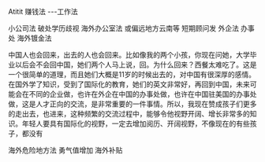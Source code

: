 Atitit 赚钱法 ---工作法


小公司法
破处学历歧视 海外办公室法 或偏远地方云南等
短期顾问发
外企法
办事处
海外镀金法

中国人也会回来，出去的人也会回来。比如像我的两个小孩，你现在问她，大学毕业以后会不会回中国，她们两个人马上说，回。为什么回来？西餐太难吃了。这是一个很简单的道理，而且她们大概是11岁的时候出去的，对中国有很深厚的感情。在国外学了知识，受到了国际化的教育，她们的英文非常好，再回到中国，未来可能会在不同的企业做，也许在外企在中国的办事处做，也许在中国驻美国的办事处做，这是人才正向的交流，是非常重要的一件事情。所以，我现在赞成孩子们更多的走出去，也进来，这种频繁的交流过程中，能够令他视野开阔、增长非常多的知识。年轻人要具有国际化的视野，一定去增加阅历、开阔视野，不像现在的有些孩子，都没有

海外危险地方法 勇气值增加  海外补贴
